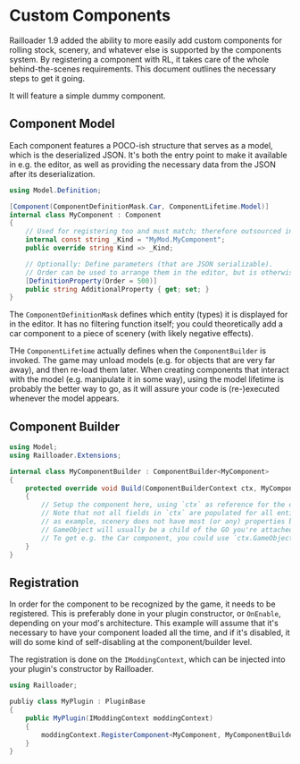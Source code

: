 # Custom Components

Railloader 1.9 added the ability to more easily add custom components for rolling stock, scenery, and whatever else is supported by the components system.
By registering a component with RL, it takes care of the whole behind-the-scenes requirements. This document outlines the necessary steps to get it going.

It will feature a simple dummy component.

## Component Model

Each component features a POCO-ish structure that serves as a model, which is the deserialized JSON. It's both the entry point to make it available in e.g.
the editor, as well as providing the necessary data from the JSON after its deserialization.

```cs
using Model.Definition;

[Component(ComponentDefinitionMask.Car, ComponentLifetime.Model)]
internal class MyComponent : Component
{
    // Used for registering too and must match; therefore outsourced into a constant
    internal const string _Kind = "MyMod.MyComponent";
    public override string Kind => _Kind;

    // Optionally: Define parameters (that are JSON serializable).
    // Order can be used to arrange them in the editor, but is otherwise functionally useless.
    [DefinitionProperty(Order = 500)]
    public string AdditionalProperty { get; set; }
}
```

The `ComponentDefinitionMask` defines which entity (types) it is displayed for in the editor. It has no filtering function itself; you could theoretically add
a car component to a piece of scenery (with likely negative effects).

THe `ComponentLifetime` actually defines when the `ComponentBuilder` is invoked. The game may unload models (e.g. for objects that are very far away), and then
re-load them later. When creating components that interact with the model (e.g. manipulate it in some way), using the model lifetime is probably the better way
to go, as it will assure your code is (re-)executed whenever the model appears.

## Component Builder

```cs
using Model;
using Railloader.Extensions;

internal class MyComponentBuilder : ComponentBuilder<MyComponent>
{
    protected override void Build(ComponentBuilderContext ctx, MyComponent component)
    {
        // Setup the component here, using `ctx` as reference for the object being created.
        // Note that not all fields in `ctx` are populated for all entity types;
        // as example, scenery does not have most (or any) properties besides `GameObject` available.
        // GameObject will usually be a child of the GO you're attached to, as each component is instantiated with its own child GO.
        // To get e.g. the Car component, you could use `ctx.GameObject.GetComponentInParent<Car>()`.
    }
}
```

## Registration

In order for the component to be recognized by the game, it needs to be registered. This is preferably done in your plugin constructor, or `OnEnable`, depending
on your mod's architecture. This example will assume that it's necessary to have your component loaded all the time, and if it's disabled, it will do some kind
of self-disabling at the component/builder level.

The registration is done on the `IModdingContext`, which can be injected into your plugin's constructor by Railloader.

```cs
using Railloader;

publiy class MyPlugin : PluginBase
{
    public MyPlugin(IModdingContext moddingContext)
    {
        moddingContext.RegisterComponent<MyComponent, MyComponentBuilder>(MyComponent._Kind);
    }
}
```
